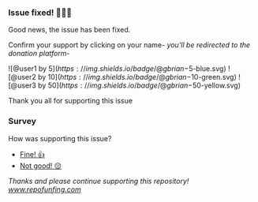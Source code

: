 ### Issue fixed! :clap::clap::clap:
Good news, the issue has been fixed. 

Confirm your support by clicking on your name- _you'll be redirected to the donation platform_- 

 ![@user1 by $5](https://img.shields.io/badge/@gbrian-$5-blue.svg)
 ![@user2 by $10](https://img.shields.io/badge/@gbrian-$10-green.svg)
 ![@user3 by $50](https://img.shields.io/badge/@gbrian-$50-yellow.svg)
 
Thank you all for supporting this issue 

### Survey
How was supporting this issue?
 * [Fine! :+1:](https://www.repofunding.com/vote/issue/survey/1)
 * [Not good! :pensive:](https://www.repofunding.com/vote/issue/survey/0)

_Thanks and please continue supporting this repository! www.repofunfing.com_
